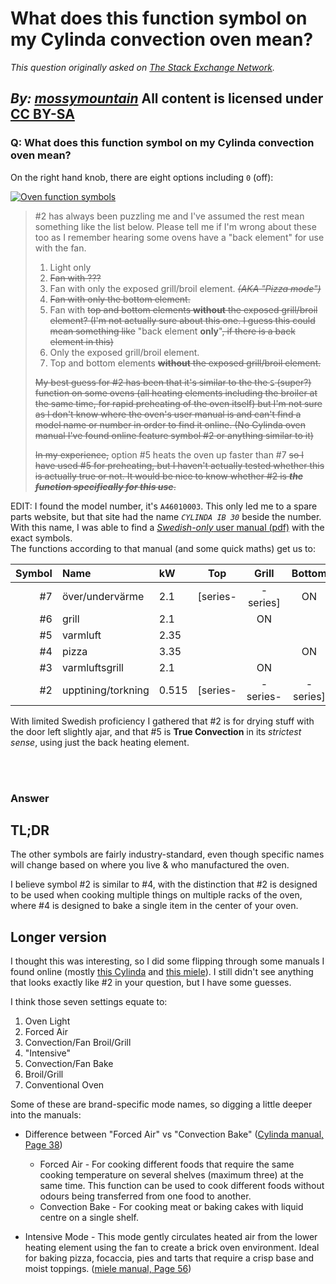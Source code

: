 # What does this function symbol on my Cylinda convection oven mean?

_This question originally asked on [The Stack Exchange Network](https://cooking.stackexchange.com/q/119862)._

_By: [mossymountain](https://cooking.stackexchange.com/u/97921)_
All content is licensed under [CC BY-SA](https://creativecommons.org/licenses/by-sa/4.0/)
<br>
--------------------------------------------
### Q: What does this function symbol on my Cylinda convection oven mean?
<p>On the right hand knob, there are eight options including <code>0</code> (off):</p>
<p><a href="https://i.sstatic.net/dqUIu.png" rel="nofollow noreferrer"><img src="https://i.sstatic.net/dqUIu.png" alt="Oven function symbols" /></a></p>
<blockquote>
<p>#2 has always been puzzling me and I've assumed the rest mean something like the list below. Please tell me if I'm wrong about these
too as I remember hearing some ovens have a &quot;back element&quot; for use
with the fan.</p>
<ol>
<li>Light only</li>
<li><s>Fan with ???</s></li>
<li>Fan with only the exposed grill/broil element. <s><em>(AKA &quot;Pizza mode&quot;)</em></s></li>
<li><s>Fan with only the bottom element.</s></li>
<li>Fan with <s>top and bottom elements <strong>without</strong> the exposed grill/broil element? (I'm not actually sure about this one. I guess
this could mean something like</s> &quot;back element <strong>only</strong>&quot;<s>, if
there is a back element in this)</s></li>
<li>Only the exposed grill/broil element.</li>
<li>Top and bottom elements <s><strong>without</strong> the exposed grill/broil element.</s></li>
</ol>
<p><s>My best guess for #2 has been that it's similar to the the <code>S</code>
(super?) function on some ovens (all heating elements including the
broiler at the same time, for rapid preheating of the oven itself) but
I'm not sure as I don't know where the oven's user manual is and can't
find a model name or number in order to find it online. (No Cylinda
oven manual I've found online feature symbol #2 or anything similar to
it)</s></p>
<p><s>In my experience,</s> option #5 heats the oven up faster than #7 <s>so I
have used #5 for preheating, but I haven't actually tested whether
this is actually true or not.   It would be nice to know whether #2 is
<em><strong>the function specifically for this use</strong></em>.</s></p>
</blockquote>
<p>EDIT: I found the model number, it's <code>A46010003</code>. This only led me to a spare parts website, but that site had the name <em><code>CYLINDA IB 30</code></em> beside the number. With this name, I was able to find a <a href="https://www.gransbygden.se/static/files/bruksanvisning-cylinda-ib30.pdf" rel="nofollow noreferrer"><em>Swedish-only</em> user manual (pdf)</a> with the exact symbols.<br />
The functions according to that manual (and some quick maths) get us to:</p>
<div class="s-table-container">
<table class="s-table">
<thead>
<tr>
<th style="text-align: right;">Symbol</th>
<th style="text-align: left;">Name</th>
<th style="text-align: left;">kW</th>
<th style="text-align: center;">Top</th>
<th style="text-align: center;">Grill</th>
<th style="text-align: center;">Bottom</th>
<th style="text-align: center;">Fan</th>
<th style="text-align: center;">Back</th>
</tr>
</thead>
<tbody>
<tr>
<td style="text-align: right;">#7</td>
<td style="text-align: left;">över/undervärme</td>
<td style="text-align: left;">2.1</td>
<td style="text-align: center;">[series-</td>
<td style="text-align: center;">-series]</td>
<td style="text-align: center;">ON</td>
<td style="text-align: center;"></td>
<td style="text-align: center;"></td>
</tr>
<tr>
<td style="text-align: right;">#6</td>
<td style="text-align: left;">grill</td>
<td style="text-align: left;">2.1</td>
<td style="text-align: center;"></td>
<td style="text-align: center;">ON</td>
<td style="text-align: center;"></td>
<td style="text-align: center;"></td>
<td style="text-align: center;"></td>
</tr>
<tr>
<td style="text-align: right;">#5</td>
<td style="text-align: left;">varmluft</td>
<td style="text-align: left;">2.35</td>
<td style="text-align: center;"></td>
<td style="text-align: center;"></td>
<td style="text-align: center;"></td>
<td style="text-align: center;">ON</td>
<td style="text-align: center;">ON</td>
</tr>
<tr>
<td style="text-align: right;">#4</td>
<td style="text-align: left;">pizza</td>
<td style="text-align: left;">3.35</td>
<td style="text-align: center;"></td>
<td style="text-align: center;"></td>
<td style="text-align: center;">ON</td>
<td style="text-align: center;">ON</td>
<td style="text-align: center;">ON</td>
</tr>
<tr>
<td style="text-align: right;">#3</td>
<td style="text-align: left;">varmluftsgrill</td>
<td style="text-align: left;">2.1</td>
<td style="text-align: center;"></td>
<td style="text-align: center;">ON</td>
<td style="text-align: center;"></td>
<td style="text-align: center;">ON</td>
<td style="text-align: center;"></td>
</tr>
<tr>
<td style="text-align: right;">#2</td>
<td style="text-align: left;">upptining/torkning</td>
<td style="text-align: left;">0.515</td>
<td style="text-align: center;">[series-</td>
<td style="text-align: center;">-series-</td>
<td style="text-align: center;">-series]</td>
<td style="text-align: center;">ON</td>
<td style="text-align: center;"></td>
</tr>
</tbody>
</table>
</div>
<p>With limited Swedish proficiency I gathered that #2 is for drying stuff with the door left slightly ajar, and that #5 is <strong>True Convection</strong> in its <em>strictest sense</em>, using just the back heating element.</p>

<br><br>
### Answer 
<h2>TL;DR</h2>
<p>The other symbols are fairly industry-standard, even though specific names will change based on where you live &amp; who manufactured the oven.</p>
<p>I believe symbol #2 is similar to #4, with the distinction that #2 is designed to be used when cooking multiple things on multiple racks of the oven, where #4 is designed to bake a single item in the center of your oven.</p>
<h2>Longer version</h2>
<p>I thought this was interesting, so I did some flipping through some manuals I found online (mostly <a href="https://resurs.cylinda.se/bilder/59344/IBU%2096_1.pdf" rel="nofollow noreferrer">this Cylinda</a> and <a href="https://www.mieleusa.com/pmedia/ZGA/TX2070/9898041-000-02_9898041-02.pdf" rel="nofollow noreferrer">this miele</a>). I still didn't see anything that looks exactly like #2 in your question, but I have some guesses.</p>
<p>I think those seven settings equate to:</p>
<ol>
<li>Oven Light</li>
<li>Forced Air</li>
<li>Convection/Fan Broil/Grill</li>
<li>&quot;Intensive&quot;</li>
<li>Convection/Fan Bake</li>
<li>Broil/Grill</li>
<li>Conventional Oven</li>
</ol>
<p>Some of these are brand-specific mode names, so digging a little deeper into the manuals:</p>
<ul>
<li><p>Difference between &quot;Forced Air&quot; vs &quot;Convection Bake&quot; (<a href="https://resurs.cylinda.se/bilder/59344/IBU%2096_1.pdf" rel="nofollow noreferrer">Cylinda manual, Page 38</a>)</p>
<ul>
<li>Forced Air - For cooking different foods that require the same cooking temperature on several shelves (maximum three) at the same time. This function can be used to cook different foods without odours being transferred from one food to another.</li>
<li>Convection Bake - For cooking meat or baking cakes with liquid centre on a single shelf.</li>
</ul>
</li>
<li><p>Intensive Mode - This mode gently circulates heated air from the lower heating element using the fan to create a brick oven environment. Ideal for baking pizza, focaccia, pies and tarts that require a crisp base and moist toppings. (<a href="https://www.mieleusa.com/pmedia/ZGA/TX2070/9898041-000-02_9898041-02.pdf" rel="nofollow noreferrer">miele manual, Page 56</a>)</p>
</li>
</ul>

